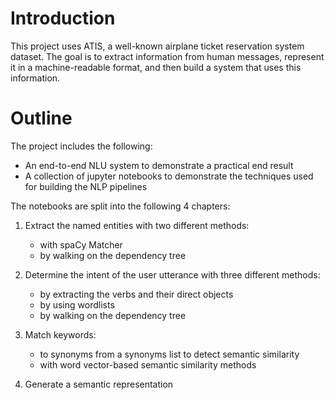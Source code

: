 # Introduction
This project uses ATIS, a well-known airplane ticket reservation system dataset. The goal is to extract information from human messages, represent it in a machine-readable format, and then build a system that uses this information.

# Outline
The project includes the following:
- An end-to-end NLU system to demonstrate a practical end result
- A collection of jupyter notebooks to demonstrate the techniques used for building the NLP pipelines

The notebooks are split into the following 4 chapters:

1. Extract the named entities with two different methods:
    - with spaCy Matcher
    - by walking on the dependency tree

2. Determine the intent of the user utterance with three different methods:
    - by extracting the verbs and their direct objects
    - by using wordlists
    - by walking on the dependency tree

3. Match keywords:
    - to synonyms from a synonyms list to detect semantic similarity
    - with word vector-based semantic similarity methods

4. Generate a semantic representation
